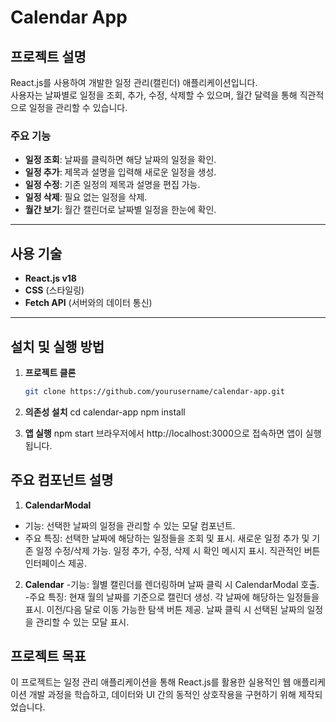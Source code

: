 # Calendar App

## 프로젝트 설명

React.js를 사용하여 개발한 일정 관리(캘린더) 애플리케이션입니다.  
사용자는 날짜별로 일정을 조회, 추가, 수정, 삭제할 수 있으며, 월간 달력을 통해 직관적으로 일정을 관리할 수 있습니다.

### 주요 기능
- **일정 조회**: 날짜를 클릭하면 해당 날짜의 일정을 확인.
- **일정 추가**: 제목과 설명을 입력해 새로운 일정을 생성.
- **일정 수정**: 기존 일정의 제목과 설명을 편집 가능.
- **일정 삭제**: 필요 없는 일정을 삭제.
- **월간 보기**: 월간 캘린더로 날짜별 일정을 한눈에 확인.

---

## 사용 기술

- **React.js v18**
- **CSS** (스타일링)
- **Fetch API** (서버와의 데이터 통신)

---

## 설치 및 실행 방법

1. **프로젝트 클론**
   ```bash
   git clone https://github.com/yourusername/calendar-app.git

2. **의존성 설치**
cd calendar-app
npm install

3. **앱 실행**
npm start
브라우저에서 http://localhost:3000으로 접속하면 앱이 실행됩니다.

## 주요 컴포넌트 설명

1. **CalendarModal**
- 기능: 선택한 날짜의 일정을 관리할 수 있는 모달 컴포넌트.
- 주요 특징:
선택한 날짜에 해당하는 일정들을 조회 및 표시.
새로운 일정 추가 및 기존 일정 수정/삭제 가능.
일정 추가, 수정, 삭제 시 확인 메시지 표시.
직관적인 버튼 인터페이스 제공.

2. **Calendar**
-기능: 월별 캘린더를 렌더링하며 날짜 클릭 시 CalendarModal 호출.
-주요 특징:
현재 월의 날짜를 기준으로 캘린더 생성.
각 날짜에 해당하는 일정들을 표시.
이전/다음 달로 이동 가능한 탐색 버튼 제공.
날짜 클릭 시 선택된 날짜의 일정을 관리할 수 있는 모달 표시.

##  프로젝트 목표
이 프로젝트는 일정 관리 애플리케이션을 통해 React.js를 활용한 실용적인 웹 애플리케이션 개발 과정을 학습하고, 데이터와 UI 간의 동적인 상호작용을 구현하기 위해 제작되었습니다.







